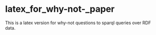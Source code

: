 # latex_for_why-not-_paper
This is a latex version for why-not questions to sparql queries over RDF data.
